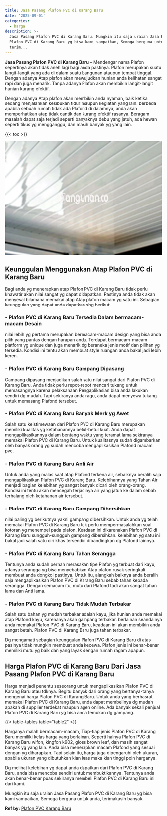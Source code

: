 ```yaml
---
title: Jasa Pasang Plafon PVC di Karang Baru
date: '2025-09-01'
categories:
  - harga
description: >-
  Jasa Pasang Plafon PVC di Karang Baru. Mungkin itu saja uraian Jasa Pasang
  Plafon PVC di Karang Baru yg bisa kami sampaikan, Semoga berguna untuk anda,
  terim...
---
```


**Jasa Pasang Plafon PVC di Karang Baru** – Mendengar nama Plafon sepertinya akan tidak aneh lagi bagi anda pastinya. Plafon merupakan suatu langit-langit yang ada di dalam suatu bangunan ataupun tempat tinggal. Dengan adanya Atap plafon akan mewujudkan hunian anda kelihatan sangat rapi dan juga menarik. Tanpa adanya Plafon akan membikin langit-langit hunian kurang efektif.

Dengan adanya Atap plafon akan membikin anda nyaman, baik ketika sedang menjalankan kesibukan tidur maupun kegiatan yang lain. berbeda apabila sebuah rumah tidak ada Plafond di dalamnya, anda akan memperhatikan atap tidak cantik dan kurang efektif rasanya. Beragam masalah dapat saja terjadi seperti banyaknya debu yang jatuh, ada hewan seperti tikus yg mengganggu, dan masih banyak yg yang lain.

{{< toc >}}

![Jasa Pasang Plafon PVC di Karang Baru](/images/flafond-pvc-murah09.png)

## Keunggulan Menggunakan Atap Plafon PVC di Karang Baru

Bagi anda yg menerapkan atap Plafon PVC di Karang Baru tidak perlu khawatir akan nilai sangat yg dapat didapatkan. Pastinya anda tidak akan menyesal bilamana memakai atap Atap plafon macam yg satu ini. Sebagian keunggulan yang dapat anda dapatkan sbg berikut:

### \- Plafon PVC di Karang Baru Tersedia Dalam bermacam-macam Desain

nilai lebih yg pertama merupakan bermacam-macam design yang bisa anda pilih yang pantas dengan harapan anda. Terdapat bermacam-macam platform yg unique dan juga menarik dg beraneka jenis motif dan pilihan yg tersedia. Kondisi ini tentu akan membuat style ruangan anda bakal jadi lebih keren.

### \- Plafon PVC di Karang Baru Gampang Dipasang

Gampang dipasang menjadikan salah satu nilai sangat dari Plafon PVC di Karang Baru. Anda tidak perlu repot-repot mencari tukang untuk memasangnya karena pelaksanaan Pengaplikasian bisa anda lakukan sendiri dg mudah. Tapi sekiranya anda ragu, anda dapat menyewa tukang untuk memasang Plafond tersebut.

### \- Plafon PVC di Karang Baru Banyak Merk yg Awet

Salah satu keistimewaan dari Plafon PVC di Karang Baru merupakan memiliki kualitas yg ketahanannya betul-betul kuat. Anda dapat mengaplikasikannya dalam bentang waktu yang teramat lama sekiranya memakai Plafon PVC di Karang Baru. Untuk kualitasnya sudah digambarkan oleh banyak orang yg sudah mencoba mengaplikasikan Plafond macam pvc.

### \- Plafon PVC di Karang Baru Anti Air

Untuk anda yang malas saat atap Plafond terkena air, sebaiknya beralih saja mengaplikasikan Plafon PVC di Karang Baru. Kelebihannya yang Tahan Air menjadi bagian kelebihan yg sangat banyak dicari oleh orang-orang. Kondisi ini tentu akan mencegah terjadinya air yang jatuh ke dalam sebab terhalang oleh ketahanan air tersebut.

### \- Plafon PVC di Karang Baru Gampang Dibersihkan

nilai paling yg berikutnya yakni gampang dibersihkan. Untuk anda yg telah memakai Plafon PVC di Karang Baru tdk perlu mempermasalahkan soal kotoran yg menempel pada plafon. Keadaan ini dikarenakan Plafon PVC di Karang Baru sungguh-sungguh gampang dibersihkan. kelebihan yg satu ini bakal jadi salah satu ciri khas tersendiri dibandingkan dg Plafond lainnya.

### \- Plafon PVC di Karang Baru Tahan Serangga

Tentunya anda sudah pernah merasakan tipe Plafon yg terbuat dari kayu, adanya serangga yg bisa menyebabkan Atap plafon rusak seringkali membuat anda dongkol pastinya. Untuk itu, alangkah baiknya anda beralih saja mengaplikasikan Plafon PVC di Karang Baru sebab tahan kepada serangga. Dengan semacam itu, mutu dari Plafond tadi akan sangat tahan lama dan Anti lama.

### \- Plafon PVC di Karang Baru Tidak Mudah Terbakar

Salah satu bahan yg mudah terbakar adalah kayu, jika hunian anda memakai atap Plafond kayu, karenanya akan gampang terbakar. berlainan seandainya anda memakai Plafon PVC di Karang Baru, keadaan ini akan membikin anda sangat betah. Plafon PVC di Karang Baru juga tahan terbakar.

Dg mengamati sebagian keunggulan Plafon PVC di Karang Baru di atas pasinya tidak mungkin membuat anda kecewa. Plafon jenis ini benar-benar memiliki mutu yg baik dan yang layak dengan rumah ragam apapun.

## Harga Plafon PVC di Karang Baru Dari Jasa Pasang Plafon PVC di Karang Baru

Harga menjadi penentu seseorang untuk mengaplikasikan Plafon PVC di Karang Baru atau tdknya. Begitu banyak dari orang yang bertanya-tanya mengenai harga Plafon PVC di Karang Baru. Untuk anda yang berhasrat memakai Plafon PVC di Karang Baru, anda dapat membelinya dg mudah apakah di supplier terdekat maupun agen online. Ada banyak sekali penjual Plafon PVC di Karang Baru yg bisa anda temukan dg gampang.

{{< table-tables table="table2" >}}

Harganya malah bermacam-macam, Tiap-tiap jenis Plafon PVC di Karang Baru memiliki kelas harga yang berlainan. Seperti halnya Plafon PVC di Karang Baru wifon, kingfon k902, gloss brown leaf, dan masih sangat banyak yg yang lain. Anda bisa menerapkan macam Plafond yang sesuai dengan yg diharapkan. Tapi selain itu, harga juga dipengaruhi oleh ukuran, apabila ukuran yang dibutuhkan kian luas maka kian tinggi poin harganya.

Dg melihat kelebihan yg dapat anda dapatkan dari Plafon PVC di Karang Baru, anda bisa mencoba sendiri untuk membuktikannya. Tentunya anda akan benar-benar puas sekiranya membeli Plafon PVC di Karang Baru ini dari kami.

Mungkin itu saja uraian Jasa Pasang Plafon PVC di Karang Baru yg bisa kami sampaikan, Semoga berguna untuk anda, terimakasih banyak.

**Ref by:** [Plafon PVC Karang Baru](https://id.wikipedia.org/wiki/Plafon)
